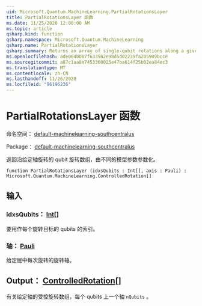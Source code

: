 ```yaml
---
uid: Microsoft.Quantum.MachineLearning.PartialRotationsLayer
title: PartialRotationsLayer 函数
ms.date: 11/25/2020 12:00:00 AM
ms.topic: article
qsharp.kind: function
qsharp.namespace: Microsoft.Quantum.MachineLearning
qsharp.name: PartialRotationsLayer
qsharp.summary: Returns an array of single-qubit rotations along a given axis, parameterized by distinct model parameters.
ms.openlocfilehash: ade0640b07f633982e98d5d02239fa205909bcce
ms.sourcegitcommit: a87c1aa8e7453360025e47ba614f25b02ea84ec3
ms.translationtype: MT
ms.contentlocale: zh-CN
ms.lasthandoff: 11/26/2020
ms.locfileid: "96196236"
---
```

# <a name="partialrotationslayer-function"></a>PartialRotationsLayer 函数

命名空间： [default-machinelearning-southcentralus](xref:Microsoft.Quantum.MachineLearning)

Package： [default-machinelearning-southcentralus](https://nuget.org/packages/Microsoft.Quantum.MachineLearning)


返回沿给定轴旋转的 qubit 旋转数组，由不同的模型参数参数化。

```qsharp
function PartialRotationsLayer (idxsQubits : Int[], axis : Pauli) : Microsoft.Quantum.MachineLearning.ControlledRotation[]
```


## <a name="input"></a>输入

### <a name="idxsqubits--int"></a>idxsQubits： [Int](xref:microsoft.quantum.lang-ref.int)[]

要用作每个旋转目标的 qubits 的索引。


### <a name="axis--pauli"></a>轴： [Pauli](xref:microsoft.quantum.lang-ref.pauli)

给定层中每次旋转的旋转轴。



## <a name="output--controlledrotation"></a>Output： [ControlledRotation](xref:Microsoft.Quantum.MachineLearning.ControlledRotation)[]

有关给定轴的受控旋转数组，每个 qubits 上一个轴 `nQubits` 。